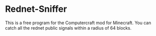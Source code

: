 Rednet-Sniffer
=========
This is a free program for the Computercraft mod for Minecraft.
You can catch all the rednet public signals within a radius of 64 blocks.